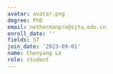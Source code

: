 ```yaml
---
avatar: avatar.png
degree: PhD
email: nethermanpro@sjtu.edu.cn
enroll_date: ''
fields: ST
join_date: '2023-09-01'
name: Chenyang Le
role: student
---
```

